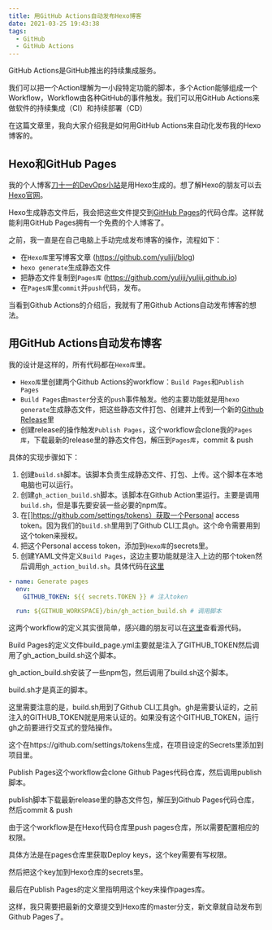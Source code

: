 ```yaml
---
title: 用GitHub Actions自动发布Hexo博客
date: 2021-03-25 19:43:38
tags:
  - GitHub
  - GitHub Actions
---
```


GitHub Actions是GitHub推出的持续集成服务。

我们可以把一个Action理解为一小段特定功能的脚本，多个Action能够组成一个Workflow，Workflow由各种GitHub的事件触发。我们可以用GitHub Actions来做软件的持续集成（CI）和持续部署（CD）

在这篇文章里，我向大家介绍我是如何用GitHub Actions来自动化发布我的Hexo博客的。

## Hexo和GitHub Pages

我的个人博客[刀十一的DevOps小站](https://yuliji.github.io/)是用Hexo生成的。想了解Hexo的朋友可以去[Hexo官网](https://hexo.io/)。

Hexo生成静态文件后，我会把这些文件提交到[GitHub Pages](https://pages.github.com/)的代码仓库。这样就能利用GitHub Pages拥有一个免费的个人博客了。

之前，我一直是在自己电脑上手动完成发布博客的操作，流程如下：

* 在`Hexo库`里写博客文章 (https://github.com/yuliji/blog)
* `hexo generate`生成静态文件
* 把静态文件复制到`Pages库` (https://github.com/yuliji/yuliji.github.io)
* 在`Pages库`里`commit`并`push`代码，发布。

当看到Github Actions的介绍后，我就有了用Github Actions自动发布博客的想法。



## 用GitHub Actions自动发布博客

我的设计是这样的，所有代码都在`Hexo库`里。

* `Hexo库`里创建两个Github Actions的workflow：`Build Pages`和`Publish Pages`
* `Build Pages`由`master`分支的`push`事件触发。他的主要功能就是用`hexo generate`生成静态文件，把这些静态文件打包、创建并上传到一个新的[Github Release](https://docs.github.com/en/github/administering-a-repository/about-releases)里
* 创建release的操作触发`Publish Pages`，这个workflow会clone我的`Pages库`，下载最新的release里的静态文件包，解压到`Pages库`，commit & push

具体的实现步骤如下：
1. 创建`build.sh`脚本。该脚本负责生成静态文件、打包、上传。这个脚本在本地电脑也可以运行。
1. 创建`gh_action_build.sh`脚本。该脚本在Github Action里运行。主要是调用`build.sh`，但是事先要安装一些必要的npm库。
1. 在[]https://github.com/settings/tokens）获取一个Personal access token。因为我们的`build.sh`里用到了Github CLI工具`gh`。这个命令需要用到这个token来授权。
1. 把这个Personal access token，添加到`Hexo库`的secrets里。
1. 创建YAML文件定义`Build Pages`，这边主要功能就是注入上边的那个token然后调用`gh_action_build.sh`。具体代码在[这里](https://github.com/yuliji/blog/blob/master/.github/workflows/build_page.yml)

```yaml
- name: Generate pages
  env:
    GITHUB_TOKEN: ${{ secrets.TOKEN }} # 注入token

  run: ${GITHUB_WORKSPACE}/bin/gh_action_build.sh # 调用脚本
```

这两个workflow的定义其实很简单，感兴趣的朋友可以在[这里](https://github.com/yuliji/blog/tree/master/.github/workflows)查看源代码。

Build Pages的定义文件build_page.yml主要就是注入了GITHUB_TOKEN然后调用了gh_action_build.sh这个脚本。

gh_action_build.sh安装了一些npm包，然后调用了build.sh这个脚本。

build.sh才是真正的脚本。

这里需要注意的是，build.sh用到了Github CLI工具gh。gh是需要认证的，之前注入的GITHUB_TOKEN就是用来认证的。如果没有这个GITHUB_TOKEN，运行gh之前要进行交互式的登陆操作。

这个在https://github.com/settings/tokens生成，在项目设定的Secrets里添加到项目里。

Publish Pages这个workflow会clone Github Pages代码仓库，然后调用publish脚本。

publish脚本下载最新release里的静态文件包，解压到Github Pages代码仓库，然后commit & push

由于这个workflow是在Hexo代码仓库里push pages仓库，所以需要配置相应的权限。

具体方法是在pages仓库里获取Deploy keys，这个key需要有写权限。

然后把这个key加到Hexo仓库的secrets里。

最后在Publish Pages的定义里指明用这个key来操作pages库。

这样，我只需要把最新的文章提交到Hexo库的master分支，新文章就自动发布到Github Pages了。

